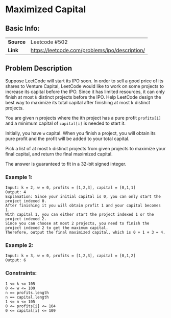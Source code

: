 # Maximized Capital

## Basic Info: 
|  |  |
| --- | --- |
| **Source** | Leetcode #502 |
| **Link** | https://leetcode.com/problems/ipo/description/ |

## Problem Description

Suppose LeetCode will start its IPO soon. In order to sell a good price of its shares to Venture Capital, LeetCode would like to work on some projects to increase its capital before the IPO. Since it has limited resources, it can only finish at most `k` distinct projects before the IPO. Help LeetCode design the best way to maximize its total capital after finishing at most k distinct projects.

You are given n projects where the ith project has a pure profit `profits[i]` and a minimum capital of `capital[i]` is needed to start it.

Initially, you have `w` capital. When you finish a project, you will obtain its pure profit and the profit will be added to your total capital.

Pick a list of at most `k` distinct projects from given projects to maximize your final capital, and return the final maximized capital.

The answer is guaranteed to fit in a 32-bit signed integer.

 

### Example 1:

    Input: k = 2, w = 0, profits = [1,2,3], capital = [0,1,1]
    Output: 4
    Explanation: Since your initial capital is 0, you can only start the project indexed 0.
    After finishing it you will obtain profit 1 and your capital becomes 1.
    With capital 1, you can either start the project indexed 1 or the project indexed 2.
    Since you can choose at most 2 projects, you need to finish the project indexed 2 to get the maximum capital.
    Therefore, output the final maximized capital, which is 0 + 1 + 3 = 4.

### Example 2:
    Input: k = 3, w = 0, profits = [1,2,3], capital = [0,1,2]
    Output: 6

 
### Constraints:

    1 <= k <= 105
    0 <= w <= 109
    n == profits.length
    n == capital.length
    1 <= n <= 105
    0 <= profits[i] <= 104
    0 <= capital[i] <= 109